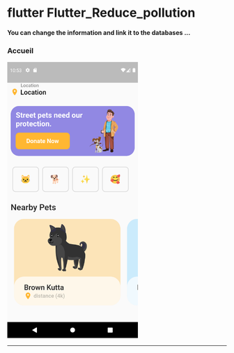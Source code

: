 


<h1> flutter Flutter_Reduce_pollution </h1>



<h4> You can change the information and link it to the databases ...</h4>


<h3>Accueil</h3> 


<img src="https://github.com/abenkoula71/flutter-app-animal/blob/main/Screenshot_1643021585.png" width="300" /> 


<hr>
 
